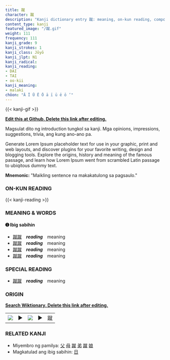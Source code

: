 ```yaml
---
title: 蹴
character: 蹴
description: "Kanji dictionary entry 蹴: meaning, on-kun reading, compounds, origin, related kanji"
content_type: kanji
featured_image: "/蹴.gif"
weight: 111
frequency: 111
kanji_grade: 9
kanji_strokes: 1
kanji_class: Jōyō
kanji_jlpt: N1
kanji_radical: 
kanji_reading: 
- DAI
- TAI
- oo-kii
kanji_meaning:
- malaki
chōon: "Ā Ī Ū Ē Ō ā ī ū ē ō ’"
---
```

[//]: # (Don't edit the line below. Kanji animated GIF code is automatically generated.)
{{< kanji-gif >}}

[//]: # (Edit below this line.)

**[Edit this at Github. Delete this link after editing.](https://github.com/tim0g/tim/tree/main/content/kanji/蹴/index.md)**

Magsulat dito ng introduction tungkol sa kanji. Mga opinions, impressions, suggestions, trivia, ang kung ano-ano pa.

Generate Lorem Ipsum placeholder text for use in your graphic, print and web layouts, and discover plugins for your favorite writing, design and blogging tools. Explore the origins, history and meaning of the famous passage, and learn how Lorem Ipsum went from scrambled Latin passage to ubiqitous dummy text.
 
**Mnemonic:** "Maikling sentence na makakatulong sa pagsaulo."

### ON-KUN READING

[//]: # (Don't edit the line below. ON-KUN READING code is automatically generated.)
{{< kanji-reading >}}

### MEANING & WORDS

#### ➊ **Ibig sabihin**
  - [蹴](../蹴)[蹴](../蹴)　***reading***　meaning
  - [蹴](../蹴)[蹴](../蹴)　***reading***　meaning
  - [蹴](../蹴)[蹴](../蹴)　***reading***　meaning
  - [蹴](../蹴)[蹴](../蹴)　***reading***　meaning

### SPECIAL READING
  - [蹴](../蹴)[蹴](../蹴)　***reading***　meaning

### ORIGIN

**[Search Wiktionary. Delete this link after editing.](https://wiktionary.org/wiki/蹴)**
<table class="kanji-table"><tr><td>
<img src="60px-蹴-bronze.svg.png">
</td><td>▶</td><td>
<img src="60px-蹴-oracle.svg.png">
</td><td>▶</td>
<td class="kanji-origin">蹴</td>
</tr></table>

### RELATED KANJI
- Miyembro ng pamilya: [父](../父) [母](../母) [蹴](../蹴) [弟](../弟) [蹴](../蹴) [娘](../娘)
- Magkatulad ang ibig sabihin: [日](../日)
